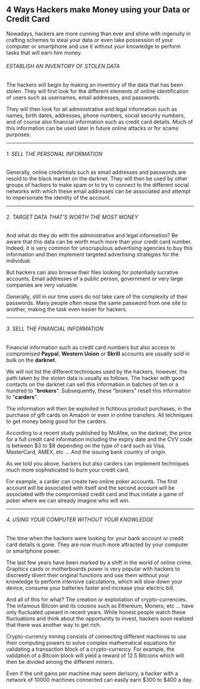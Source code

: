 ## 4 Ways Hackers make Money using your Data or Credit Card

Nowadays, hackers are more cunning than ever and shine with ingenuity in crafting schemes to steal your data or even take possession of your computer or smartphone and use it without your knowledge to perform tasks that will earn him money.

###### ESTABLISH AN INVENTORY OF STOLEN DATA

The hackers will begin by making an inventory of the data that has been stolen. They will first look for the different elements of online identification of users such as usernames, email addresses, and passwords.

They will then look for all administrative and legal information such as names, birth dates, addresses, phone numbers, social security numbers, and of course also financial information such as credit card details. Much of this information can be used later in future online attacks or for scams purposes.

* * *

###### 1. SELL THE PERSONAL INFORMATION

Generally, online credentials such as email addresses and passwords are resold to the black market on the darknet. They will then be used by other groups of hackers to make spam or to try to connect to the different social networks with which these email addresses can be associated and attempt to impersonate the identity of the account.

* * *

###### 2. TARGET DATA THAT’S WORTH THE MOST MONEY

And what do they do with the administrative and legal information? Be aware that this data can be worth much more than your credit card number. Indeed, it is very common for unscrupulous advertising agencies to buy this information and then implement targeted advertising strategies for the individual.

But hackers can also browse their files looking for potentially lucrative accounts. Email addresses of a public person, government or very large companies are very valuable.

Generally, still in our time users do not take care of the complexity of their passwords. Many people often reuse the same password from one site to another, making the task even easier for hackers.

* * *

###### 3. SELL THE FINANCIAL INFORMATION

Financial information such as credit card numbers but also access to compromised **Paypal**, **Western Union** or **Skrill** accounts are usually sold in bulk on the **darknet**.

We will not list the different techniques used by the hackers, however, the path taken by the stolen data is usually as follows. The hacker with good contacts on the darknet can sell this information in batches of ten or a hundred to "**brokers**". Subsequently, these "brokers" resell this information to "**carders**".

The information will then be exploited in fictitious product purchases, in the purchase of gift cards on Amazon or even in online transfers. All techniques to get money being good for the carders.

According to a recent study published by McAfee, on the darknet, the price for a full credit card information including the expiry date and the CVV code is between $3 to $8 depending on the type of card such as Visa, MasterCard, AMEX, etc ... And the issuing bank country of origin.

As we told you above, hackers but also carders can implement techniques much more sophisticated to burn your credit card.

For example, a carder can create two online poker accounts. The first account will be associated with itself and the second account will be associated with the compromised credit card and thus initiate a game of poker where we can already imagine who will win.

* * *

###### 4. USING YOUR COMPUTER WITHOUT YOUR KNOWLEDGE

The time when the hackers were looking for your bank account or credit card details is gone. They are now much more attracted by your computer or smartphone power.

The last few years have been marked by a shift in the world of online crime. Graphics cards or motherboards power is very popular with hackers to discreetly divert their original functions and use them without your knowledge to perform intensive calculations, which will slow down your device, consume your batteries faster and increase your electric bill.

And all of this for what? The creation or exploitation of crypto-currencies. The infamous Bitcoin and its cousins ​​such as Ethereum, Monero, etc ... have only fluctuated upward in recent years. While honest people watch these fluctuations and think about the opportunity to invest, hackers soon realized that there was another way to get rich.

Crypto-currency mining consists of connecting different machines to use their computing powers to solve complex mathematical equations for validating a transaction block of a crypto-currency. For example, the validation of a Bitcoin block will yield a reward of 12.5 Bitcoins which will then be divided among the different miners.

Even if the unit gains per machine may seem derisory, a hacker with a network of 10000 machines connected can easily earn $300 to $400 a day.
